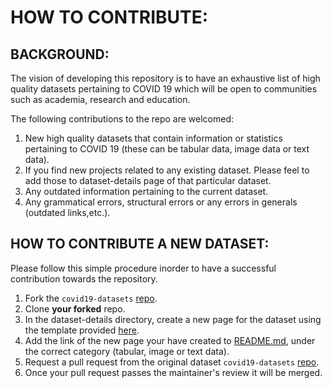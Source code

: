 # HOW TO CONTRIBUTE:

## BACKGROUND:


The vision of developing this repository is to have an exhaustive list of high quality datasets pertaining to COVID 19 which will be open to communities such as academia, research and education.

The following contributions to the repo are welcomed:

1) New high quality datasets that contain information or statistics pertaining to COVID 19 (these can be tabular data, image data or text data). 
2) If you find new projects related to any existing dataset. Please feel to add those to dataset-details page of that particular dataset.
3) Any outdated information pertaining to the current dataset.
4) Any grammatical errors, structural errors or any errors in generals (outdated links,etc.).


## HOW TO CONTRIBUTE A NEW DATASET:

Please follow this simple procedure inorder to have a successful contribution towards the repository.

1) Fork the `covid19-datasets` [repo](https://github.com/sfu-db/covid19-datasets).
2) Clone **your forked** repo.
3) In the dataset-details directory, create a new page for the dataset using the template provided [here](https://github.com/sfu-db/covid19-datasets/blob/master/assets/dataset-details-template.md).
4) Add the link of the new page your have created to [README.md](https://github.com/sfu-db/covid19-datasets/blob/master/README.md), under the correct category (tabular, image or text data).
5) Request a pull request from the original dataset `covid19-datasets` [repo](https://github.com/sfu-db/covid19-datasets).
6) Once your pull request passes the maintainer's review it will be merged. 
